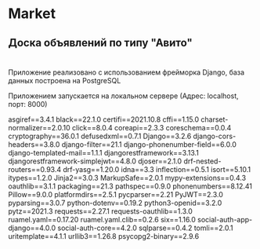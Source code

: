 # Market #

## Доска объявлений по типу "Авито"
#
Приложение реализовано с использованием фрейморка Django, база данных построена на PostgreSQL

Приложением запускается на локальном сервере (Адрес: localhost, порт: 8000)

asgiref==3.4.1
black==22.1.0
certifi==2021.10.8
cffi==1.15.0
charset-normalizer==2.0.10
click==8.0.4
coreapi==2.3.3
coreschema==0.0.4
cryptography==36.0.1
defusedxml==0.7.1
Django==3.2.6
django-cors-headers==3.8.0
django-filter==21.1
django-phonenumber-field==6.0.0
django-templated-mail==1.1.1
djangorestframework==3.13.1
djangorestframework-simplejwt==4.8.0
djoser==2.1.0
drf-nested-routers==0.93.4
drf-yasg==1.20.0
idna==3.3
inflection==0.5.1
isort==5.10.1
itypes==1.2.0
Jinja2==3.0.3
MarkupSafe==2.0.1
mypy-extensions==0.4.3
oauthlib==3.1.1
packaging==21.3
pathspec==0.9.0
phonenumbers==8.12.41
Pillow==9.0.0
platformdirs==2.5.1
pycparser==2.21
PyJWT==2.3.0
pyparsing==3.0.7
python-dotenv==0.19.2
python3-openid==3.2.0
pytz==2021.3
requests==2.27.1
requests-oauthlib==1.3.0
ruamel.yaml==0.17.20
ruamel.yaml.clib==0.2.6
six==1.16.0
social-auth-app-django==4.0.0
social-auth-core==4.2.0
sqlparse==0.4.2
tomli==2.0.1
uritemplate==4.1.1
urllib3==1.26.8
psycopg2-binary==2.9.6
